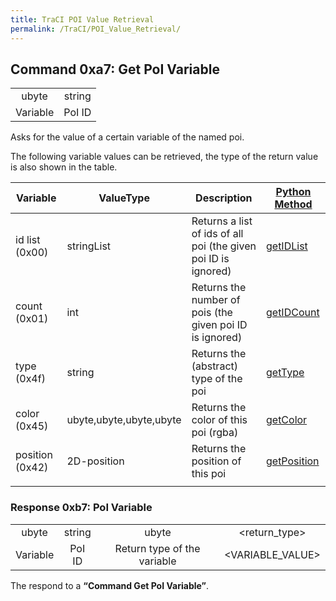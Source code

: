 ```yaml
---
title: TraCI POI Value Retrieval
permalink: /TraCI/POI_Value_Retrieval/
---
```


Command 0xa7: Get PoI Variable
------------------------------

|          |        |
|:--------:|:------:|
|   ubyte  | string |
| Variable | PoI ID |

Asks for the value of a certain variable of the named poi.

The following variable values can be retrieved, the type of the return value is also shown in the table.

| Variable        | ValueType               | Description                                                    | [Python Method](/TraCI/Interfacing_TraCI_from_Python "wikilink")                        |
|-----------------|-------------------------|----------------------------------------------------------------|-----------------------------------------------------------------------------------------|
| id list (0x00)  | stringList              | Returns a list of ids of all poi (the given poi ID is ignored) | [getIDList](http://www.sumo.dlr.de/daily/pydoc/traci._poi.html#PoiDomain-getIDList)     |
| count (0x01)    | int                     | Returns the number of pois (the given poi ID is ignored)       | [getIDCount](http://www.sumo.dlr.de/daily/pydoc/traci._poi.html#PoiDomain-getIDCount)   |
| type (0x4f)     | string                  | Returns the (abstract) type of the poi                         | [getType](http://www.sumo.dlr.de/daily/pydoc/traci._poi.html#PoiDomain-getType)         |
| color (0x45)    | ubyte,ubyte,ubyte,ubyte | Returns the color of this poi (rgba)                           | [getColor](http://www.sumo.dlr.de/daily/pydoc/traci._poi.html#PoiDomain-getColor)       |
| position (0x42) | 2D-position             | Returns the position of this poi                               | [getPosition](http://www.sumo.dlr.de/daily/pydoc/traci._poi.html#PoiDomain-getPosition) |
||

### Response 0xb7: PoI Variable

|          |        |                             |                  |
|:--------:|:------:|:---------------------------:|:----------------:|
|   ubyte  | string |            ubyte            |   <return_type>  |
| Variable | PoI ID | Return type of the variable | <VARIABLE_VALUE> |

The respond to a **“Command Get PoI Variable”**.